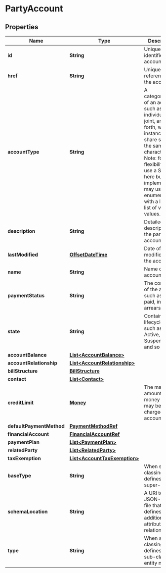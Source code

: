 
# PartyAccount

## Properties
Name | Type | Description | Notes
------------ | ------------- | ------------- | -------------
**id** | **String** | Unique identifier of the account |  [optional]
**href** | **String** | Unique reference of the account |  [optional]
**accountType** | **String** | A categorization of an account, such as individual, joint, and so forth, whose instances share some of the same characteristics. Note: for flexibility we use a String here but an implementation may use an enumeration with a limited list of valid values. |  [optional]
**description** | **String** | Detailed description of the party account |  [optional]
**lastModified** | [**OffsetDateTime**](OffsetDateTime.md) | Date of last modification of the account |  [optional]
**name** | **String** | Name of the account | 
**paymentStatus** | **String** | The condition of the account, such as due, paid, in arrears. |  [optional]
**state** | **String** | Contains the lifecycle state such as: Active, Closed, Suspended and so on. |  [optional]
**accountBalance** | [**List&lt;AccountBalance&gt;**](AccountBalance.md) |  |  [optional]
**accountRelationship** | [**List&lt;AccountRelationship&gt;**](AccountRelationship.md) |  |  [optional]
**billStructure** | [**BillStructure**](BillStructure.md) |  |  [optional]
**contact** | [**List&lt;Contact&gt;**](Contact.md) |  |  [optional]
**creditLimit** | [**Money**](Money.md) | The maximum amount of money that may be charged on an account |  [optional]
**defaultPaymentMethod** | [**PaymentMethodRef**](PaymentMethodRef.md) |  |  [optional]
**financialAccount** | [**FinancialAccountRef**](FinancialAccountRef.md) |  |  [optional]
**paymentPlan** | [**List&lt;PaymentPlan&gt;**](PaymentPlan.md) |  |  [optional]
**relatedParty** | [**List&lt;RelatedParty&gt;**](RelatedParty.md) |  | 
**taxExemption** | [**List&lt;AccountTaxExemption&gt;**](AccountTaxExemption.md) |  |  [optional]
**baseType** | **String** | When sub-classing, this defines the super-class |  [optional]
**schemaLocation** | **String** | A URI to a JSON-Schema file that defines additional attributes and relationships |  [optional]
**type** | **String** | When sub-classing, this defines the sub-class entity name |  [optional]



